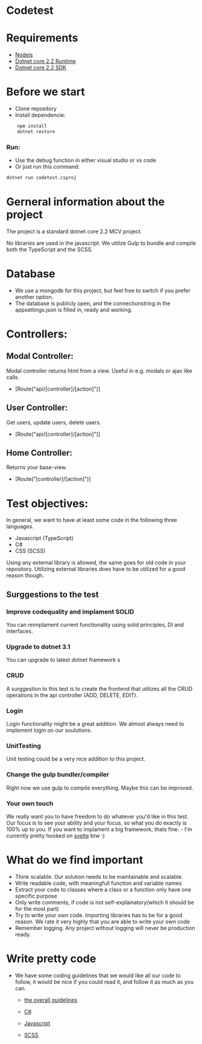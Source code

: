 # Codetest

# Requirements
  - [Nodejs](https://nodejs.org/en/)
  - [Dotnet core 2.2 Runtime](https://dotnet.microsoft.com/download/dotnet-core/2.2)
  - [Dotnet core 2.2 SDK](https://dotnet.microsoft.com/download/dotnet-core/2.2)

# Before we start
  - Clone repository
  - Install dependencie:
```sh
    npm install
    dotnet restore
```
### Run:
  - Use the debug function in either visual studio or vs code
  - Or just run this command:
```sh
dotnet run codetest.csproj
```

# Gerneral information about the project
The project is a standard dotnet core 2.2 MCV project.

No libraries are used in the javascript. We utilize Gulp to bundle and compile both the TypeScript and the SCSS.

# Database
  - We use a mongodb for this project, but feel free to switch if you prefer another option.
  - The database is publicly open, and the connectionstring in the appsettings.json is filled in, ready and working.

# Controllers:
## Modal Controller:
Modal controller returns html from a view. Useful in e.g. modals or ajax like calls.
  - [Route("api/[controller]/[action]")]
  
## User Controller:
Get users, update users, delete users.
  - [Route("api/[controller]/[action]")]

## Home Controller:
Returns your base-view.
  - [Route("[controller]/[action]")]
  
# Test objectives:

In general, we want to have at least some code in the following three languages.
  - Javascript (TypeScript)
  - C#
  - CSS (SCSS)

Using any external library is allowed, the same goes for old code in your repository. Utilizing external libraries does have to be utilized for a good reason though.

## Surggestions to the test

### Improve codequality and implament SOLID
You can reimplament current functionality using solid principles, DI and interfaces.

### Upgrade to dotnet 3.1
You can upgrade to latest dotnet framework
s
### CRUD
A surggestion to this test is to create the frontend that utilizes all the CRUD operations in the api controller (ADD, DELETE, EDIT).

### Login
Login functionality might be a great addition. We almost always need to implement login on our soulutions.

### UnitTesting
Unit testing could be a very nice addition to this project.

### Change the gulp bundler/compiler
Right now we use gulp to compile everything. Maybe this can be improved.

### Your own touch
We really want you to have freedom to do whatever you'd like in this test. Our focus is to see your ability and your focus, so what you do exactly is 100% up to you. If you want to implament a big framework, thats fine. - I'm currently pretty hooked on [svelte](https://svelte.dev) btw :)

# What do we find important
- Think scalable. Our solution needs to be maintainable and scalable.
- Write readable code, with meaningfull function and variable names
- Extract your code to classes where a class or a function only have one specific purpose
- Only write comments, if code is not self-explainatory(which it should be for the most part)
- Try to write your own code. Importing libraries has to be for a good reason. We rate it very highly that you are able to write your own code
- Remember logging. Any project without logging will never be production ready.

# Write pretty code
- We have some coding guidelines that we would like all our code to follow, it would be nice if you could read it, and follow it as much as you can.

	- [the overall guidelines](https://github.com/luftborn-ivs/design-guide)

	- [C#](https://github.com/luftborn-ivs/design-guide/blob/master/c%23/readme.md)

	- [Javascript](https://github.com/luftborn-ivs/design-guide/blob/master/js/readme.md)

	- [SCSS](https://github.com/luftborn-ivs/design-guide#styling)